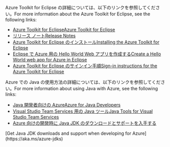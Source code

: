 <span data-ttu-id="6820a-101">Azure Toolkit for Eclipse の詳細については、以下のリンクを参照してください。</span><span class="sxs-lookup"><span data-stu-id="6820a-101">For more information about the Azure Toolkit for Eclipse, see the following links:</span></span> 

* [<span data-ttu-id="6820a-102">Azure Toolkit for Eclipse</span><span class="sxs-lookup"><span data-stu-id="6820a-102">Azure Toolkit for Eclipse</span></span>](../eclipse/azure-toolkit-for-eclipse.md) 
* [<span data-ttu-id="6820a-103">リリース ノート</span><span class="sxs-lookup"><span data-stu-id="6820a-103">Release Notes</span></span>](https://github.com/Microsoft/azure-tools-for-java/releases) 
* [<span data-ttu-id="6820a-104">Azure Toolkit for Eclipse のインストール</span><span class="sxs-lookup"><span data-stu-id="6820a-104">Installing the Azure Toolkit for Eclipse</span></span>](../eclipse/azure-toolkit-for-eclipse-installation.md) 
* [<span data-ttu-id="6820a-105">Eclipse で Azure 用の Hello World Web アプリを作成する</span><span class="sxs-lookup"><span data-stu-id="6820a-105">Create a Hello World web app for Azure in Eclipse</span></span>](../eclipse/azure-toolkit-for-eclipse-create-hello-world-web-app.md) 
* [<span data-ttu-id="6820a-106">Azure Toolkit for Eclipse のサインイン手順</span><span class="sxs-lookup"><span data-stu-id="6820a-106">Sign-in instructions for the Azure Toolkit for Eclipse</span></span>](../eclipse/azure-toolkit-for-eclipse-sign-in-instructions.md) 

<span data-ttu-id="6820a-107">Azure での Java の使用方法の詳細については、以下のリンクを参照してください。</span><span class="sxs-lookup"><span data-stu-id="6820a-107">For more information about using Java with Azure, see the following links:</span></span> 

* [<span data-ttu-id="6820a-108">Java 開発者向けの Azure</span><span class="sxs-lookup"><span data-stu-id="6820a-108">Azure for Java Developers</span></span>](https://docs.microsoft.com/java/azure/) 
* [<span data-ttu-id="6820a-109">Visual Studio Team Services 用の Java ツール</span><span class="sxs-lookup"><span data-stu-id="6820a-109">Java Tools for Visual Studio Team Services</span></span>](https://java.visualstudio.com/) 
* <span data-ttu-id="6820a-110">[Azure 向けの開発時に Java JDK のダウンロードとサポートを入手する](https://aka.ms/azure-jdks)
<!-- TODO: Add URLs for Java in VSCode here --></span><span class="sxs-lookup"><span data-stu-id="6820a-110">[Get Java JDK downloads and support when developing for Azure](https://aka.ms/azure-jdks)
<!-- TODO: Add URLs for Java in VSCode here --></span></span> 
